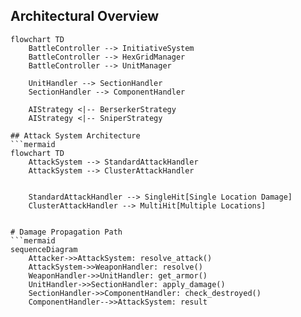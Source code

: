 ## Architectural Overview

```mermaid
flowchart TD
    BattleController --> InitiativeSystem
    BattleController --> HexGridManager
    BattleController --> UnitManager
    
    UnitHandler --> SectionHandler
    SectionHandler --> ComponentHandler
    
    AIStrategy <|-- BerserkerStrategy
    AIStrategy <|-- SniperStrategy

## Attack System Architecture
```mermaid
flowchart TD
    AttackSystem --> StandardAttackHandler
    AttackSystem --> ClusterAttackHandler

    
    StandardAttackHandler --> SingleHit[Single Location Damage]
    ClusterAttackHandler --> MultiHit[Multiple Locations]
 

# Damage Propagation Path
```mermaid
sequenceDiagram
    Attacker->>AttackSystem: resolve_attack()
    AttackSystem->>WeaponHandler: resolve()
    WeaponHandler->>UnitHandler: get_armor()
    UnitHandler->>SectionHandler: apply_damage()
    SectionHandler->>ComponentHandler: check_destroyed()
    ComponentHandler-->>AttackSystem: result     